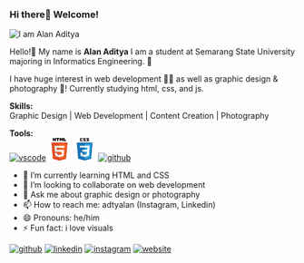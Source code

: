 ### Hi there👋 Welcome!

![I am Alan Aditya](https://github.com/adtyalan/adtyalan/assets/143402057/bc8f5356-a04b-40df-8c92-6f2feccd8cec)


Hello!👋 My name is **Alan Aditya** I am a student at Semarang State University majoring in Informatics Engineering. 🏫

I have huge interest in web development 👩‍💻 as well as graphic design & photography 🎨! Currently studying html, css, and js.


**Skills:**  
Graphic Design | Web Development | Content Creation | Photography

**Tools:**   
[<img src='https://upload.wikimedia.org/wikipedia/commons/thumb/2/2d/Visual_Studio_Code_1.18_icon.svg/1200px-Visual_Studio_Code_1.18_icon.svg.png' alt='vscode' height='40'>](https://github.com/adtyalan)  [<img src='https://raw.githubusercontent.com/github/explore/80688e429a7d4ef2fca1e82350fe8e3517d3494d/topics/html/html.png' alt='html' height='40'>](https://www.linkedin.com/in/adtyalan/)  [<img src='https://raw.githubusercontent.com/github/explore/80688e429a7d4ef2fca1e82350fe8e3517d3494d/topics/css/css.png' alt='css' height='40'>](https://www.instagram.com/adtyalan/)  [<img src='https://github.githubassets.com/images/modules/logos_page/GitHub-Mark.png' alt='github' height='40'>](https://linkedin.com/adtyalan) 


- 🌱 I’m currently learning HTML and CSS
- 🤝 I’m looking to collaborate on web development
- 💬 Ask me about graphic design or photography
- 📫 How to reach me: adtyalan (Instagram, Linkedin)
- 😄 Pronouns: he/him
- ⚡ Fun fact: i love visuals


[<img src='https://cdn.jsdelivr.net/npm/simple-icons@3.0.1/icons/github.svg' alt='github' height='40'>](https://github.com/adtyalan)  [<img src='https://cdn.jsdelivr.net/npm/simple-icons@3.0.1/icons/linkedin.svg' alt='linkedin' height='40'>](https://www.linkedin.com/in/adtyalan/)  [<img src='https://cdn.jsdelivr.net/npm/simple-icons@3.0.1/icons/instagram.svg' alt='instagram' height='40'>](https://www.instagram.com/adtyalan/)  [<img src='https://cdn.jsdelivr.net/npm/simple-icons@3.0.1/icons/icloud.svg' alt='website' height='40'>](adtyalan.github.io)  
